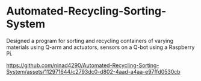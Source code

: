 # Automated-Recycling-Sorting-System
Designed a program for sorting and recycling containers of varying materials using Q-arm and actuators, sensors on a Q-bot using a Raspberry Pi.


https://github.com/ninad4290/Automated-Recycling-Sorting-System/assets/112971644/c2793dc0-d802-4aad-a4aa-e97ffd0530cb


